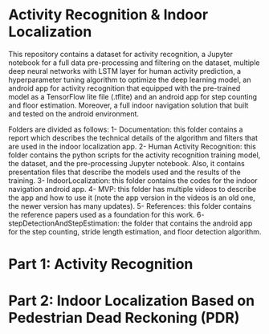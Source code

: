 # Activity Recognition & Indoor Localization
This repository contains a dataset for activity recognition, a Jupyter notebook for a full data pre-processing and filtering on the dataset, multiple deep neural networks with LSTM layer for human activity prediction, a hyperparameter tuning algorithm to optimize the deep learning model, an android app for activity recognition that equipped with the pre-trained model as a TensorFlow lite file (.tflite) and an android app for step counting and floor estimation. Moreover, a full indoor navigation solution that built and tested on the android environment.

Folders are divided as follows:
1- Documentation: this folder contains a report which describes the technical details of the algorithm and filters that are used in the indoor localization app.
2- Human Activity Recognition: this folder contains the python scripts for the activity recognition training model, the dataset, and the pre-processing Jupyter notebook. Also, it contains presentation files that describe the models used and the results of the training.
3- IndoorLocalization: this folder contains the codes for the indoor navigation android app.
4- MVP: this folder has multiple videos to describe the app and how to use it (note the app version in the videos is an old one, the newer version has many updates).
5- References: this folder contains the reference papers used as a foundation for this work.
6- stepDetectionAndStepEstimation: the folder that contains the android app for the step counting, stride length estimation, and floor detection algorithm.

# Part 1: Activity Recognition









# Part 2: Indoor Localization Based on Pedestrian Dead Reckoning (PDR)

